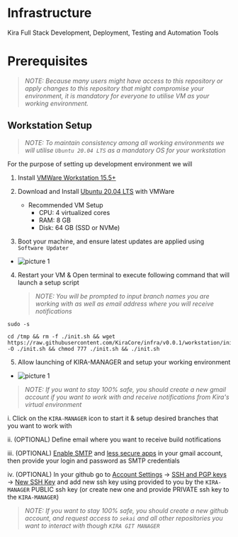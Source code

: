 
# Infrastructure

Kira Full Stack Development, Deployment, Testing and Automation Tools

# Prerequisites

> _NOTE: Because many users might have access to this repository or apply changes to this repository that might compromise your environment, it is mandatory for everyone to utilise VM as your working environment._

## Workstation Setup

> _NOTE: To maintain consistency among all working environments we will utilise `Ubuntu 20.04 LTS` as a mandatory OS for your workstation_

For the purpose of setting up development environment we will 

1. Install [VMWare Workstation 15.5+](https://www.vmware.com/products/workstation-player/workstation-player-evaluation.html)
   
2. Download and Install [Ubuntu 20.04 LTS](https://releases.ubuntu.com/20.04/) with VMWare
   * Recommended VM Setup
     * CPU: 4 virtualized cores
     * RAM: 8 GB
     * Disk: 64 GB (SSD or NVMe)
3. Boot your machine, and ensure latest updates are applied using `Software Updater`

* ![picture 1](https://i.imgur.com/7SX2g7y.png)

4. Restart your VM & Open terminal to execute following command that will launch a setup script

    > _NOTE: You will be prompted to input branch names you are working with as well as email address where you will receive notifications_

```
sudo -s

cd /tmp && rm -f ./init.sh && wget https://raw.githubusercontent.com/KiraCore/infra/v0.0.1/workstation/init.sh -O ./init.sh && chmod 777 ./init.sh && ./init.sh
```

5. Allow launching of KIRA-MANAGER and setup your working environment

  * ![picture 1](https://i.imgur.com/4EKLdEh.png)

   > _NOTE: If you want to stay 100% safe, you should create a new gmail account if you want to work with and receive notifications from Kira's virtual environment_

   i. Click on the `KIRA-MANAGER` icon to start it & setup desired branches that you want to work with

   ii. (OPTIONAL) Define email where you want to receive build notifications

   iii. (OPTIONAL) [Enable SMTP](https://www.youtube.com/watch?v=D-NYmDWiFjU) and [less secure apps](https://web.archive.org/save/https://hotter.io/docs/email-accounts/secure-app-gmail/) in your gmail account, then provide your login and password as SMTP credentials

   iv. (OPTIONAL) In your github go to [Account Settings](https://github.com/settings/profile) -> [SSH and PGP keys](https://github.com/settings/keys) -> [New SSH Key](`https://github.com/settings/ssh/new`) and add new ssh key using provided to you by the `KIRA-MANAGER` PUBLIC ssh key (or create new one and provide PRIVATE ssh key to the `KIRA-MANAGER`)
   
   > _NOTE: If you want to stay 100% safe, you should create a new github account, and request access to `sekai` and all other repositories you want to interact with though `KIRA GIT MANAGER`_

 